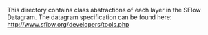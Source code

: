 This directory contains class abstractions of each layer in the SFlow Datagram.
The datagram specification can be found here:
http://www.sflow.org/developers/tools.php
